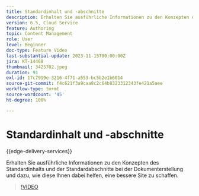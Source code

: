 ```yaml
---
title: Standardinhalt und -abschnitte
description: Erhalten Sie ausführliche Informationen zu den Konzepten des Standardinhalts und der Standardabschnitte bei der Dokumenterstellung.
version: 6.5, Cloud Service
feature: Authoring
topic: Content Management
role: User
level: Beginner
doc-type: Feature Video
last-substantial-update: 2023-11-15T00:00:00Z
jira: KT-14468
thumbnail: 3425702.jpeg
duration: 91
exl-id: 17c7919e-3216-4f71-a553-bc5b2e1b6014
source-git-commit: f4c621f3a9caa8c2c64b8323312343fe421a5aee
workflow-type: tm+mt
source-wordcount: '45'
ht-degree: 100%

---
```


# Standardinhalt und -abschnitte

{{edge-delivery-services}}

Erhalten Sie ausführliche Informationen zu den Konzepten des Standardinhalts und der Standardabschnitte bei der Dokumenterstellung und dazu, wie diese Ihnen dabei helfen, eine bessere Site zu schaffen.

>[!VIDEO](https://video.tv.adobe.com/v/3425702/?learn=on)
